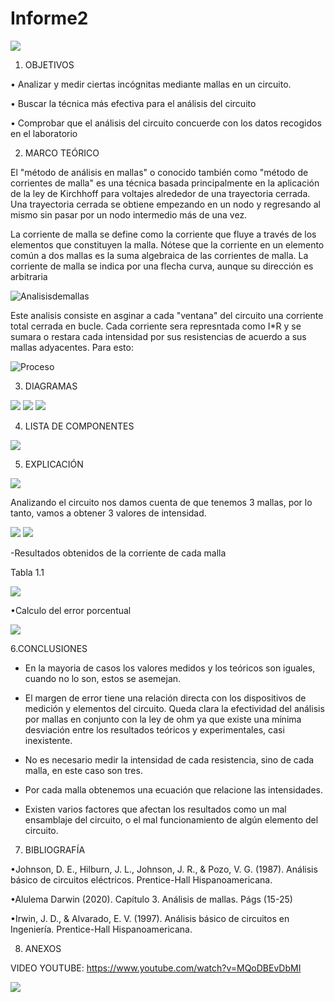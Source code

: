 # Informe2

<img src="Carpeta de imagenes/LOGO.png">

1. OBJETIVOS

• Analizar y medir ciertas incógnitas mediante mallas en un circuito.

• Buscar la técnica más efectiva para el análisis del circuito

• Comprobar que el análisis del circuito concuerde con los datos recogidos en el laboratorio

2. MARCO TEÓRICO

El "método de análisis en mallas" o conocido también como "método de corrientes de malla" es una técnica basada principalmente en la aplicación de la ley de Kirchhoff para voltajes alrededor de una trayectoria cerrada. Una trayectoria cerrada se obtiene empezando en un nodo y regresando al mismo sin pasar por un nodo intermedio más de una vez.


La corriente de malla se define como la corriente que fluye a través de los elementos que constituyen la malla. Nótese que la corriente en un elemento común a dos mallas es la suma algebraica de las corrientes de malla. La corriente de malla se indica por una flecha curva, aunque su dirección es arbitraria



![Analisisdemallas](https://user-images.githubusercontent.com/84453557/121457701-b463f500-c96d-11eb-9b24-1fe3bafa8b35.png)



Este analisis consiste en asginar a cada "ventana" del circuito una corriente total cerrada en bucle. Cada corriente sera represntada como I*R y se sumara o restara cada intensidad por sus resistencias de acuerdo a sus mallas adyacentes. Para esto:



![Proceso](https://user-images.githubusercontent.com/84453557/121457712-b8901280-c96d-11eb-8fe3-9ad804c4b865.png)




3. DIAGRAMAS
<img src="Carpeta de imagenes/diagramacircuito.jpg">
<img src="Carpeta de imagenes/diagrama1.jpg">
<img src="Carpeta de imagenes/diagramaI.jpg">


4. LISTA DE COMPONENTES

<img src="Carpeta de imagenes/materiales.jpg">

5. EXPLICACIÓN

<img src="Carpeta de imagenes/sentido.jpg">

Analizando el circuito nos damos cuenta de que tenemos 3 mallas, por lo tanto, vamos a obtener 3 valores de intensidad.

<img src="Carpeta de imagenes/ecuacion1.jpg">
<img src="Carpeta de imagenes/ecuacion2.jpg">

-Resultados obtenidos de la corriente de cada malla

Tabla 1.1

<img src="Carpeta de imagenes/9e8a3a55-b591-4bb7-b71b-f46776fa5a6d.jpg">

•Calculo del error porcentual

<img src="Carpeta de imagenes/error.jpg">

6.CONCLUSIONES

* En la mayoria de casos los valores medidos y los teóricos son iguales, cuando no lo son, estos se asemejan.

*  El margen de error tiene una relación directa con los dispositivos de medición y elementos del circuito. Queda clara la efectividad del análisis por mallas en conjunto con la ley de ohm ya que existe una mínima desviación entre los resultados teóricos y experimentales, casi inexistente.

* No es necesario medir la intensidad de cada resistencia, sino de cada malla, en este caso son tres.

* Por cada malla obtenemos una ecuación que relacione las intensidades.

* Existen varios factores que afectan los resultados como un mal ensamblaje del circuito, o el mal funcionamiento de algún elemento del circuito.

7. BIBLIOGRAFÍA

•Johnson, D. E., Hilburn, J. L., Johnson, J. R., & Pozo, V. G. (1987). Análisis básico de circuitos eléctricos. Prentice-Hall Hispanoamericana.

•Alulema Darwin (2020). Capítulo 3. Análisis de mallas. Págs (15-25)

•Irwin, J. D., & Alvarado, E. V. (1997). Análisis básico de circuitos en Ingeniería. Prentice-Hall Hispanoamericana.


8. ANEXOS



VIDEO YOUTUBE:
https://www.youtube.com/watch?v=MQoDBEvDbMI


<img src="Carpeta de imagenes/ecuacion3.jpg">


